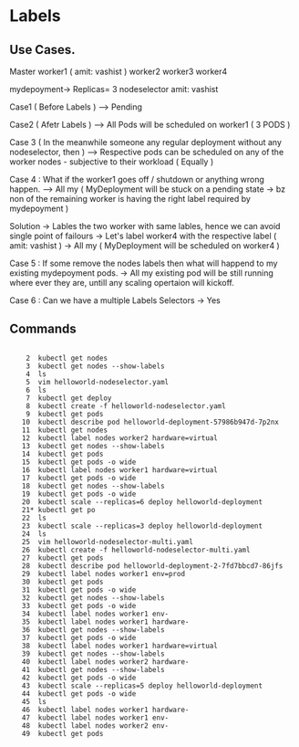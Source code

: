 # Labels

## Use Cases.

Master  worker1 ( amit: vashist )  worker2 worker3 worker4 
       
mydepoyment-> Replicas= 3 
nodeselector
  amit: vashist 

Case1 ( Before Labels ) 
--> Pending 

Case2 ( Afetr Labels ) 
--> All Pods will be scheduled on worker1 ( 3 PODS ) 

Case 3 ( In the meanwhile someone any regular deployment without any nodeselector, then ) 
--> Respective pods can be scheduled on any of the worker nodes - subjective to their workload ( Equally ) 


Case 4 : What if the worker1 goes off / shutdown or anything wrong happen. 
--> All my ( MyDeployment will be stuck on a pending state -> bz non of the remaining worker is having the right label required by mydepoyment ) 

Solution -> Lables the two worker with same lables, hence we can avoid single point of failours
         -> Let's label worker4 with the respective label ( amit: vashist ) 
         -> All my ( MyDeployment will be scheduled on worker4 ) 

Case 5 : If some remove the nodes labels then what will happend to my existing mydepoyment pods. 
        -> All my existing pod will be still running where ever they are, untill any scaling opertaion will kickoff. 

Case 6 : Can we have a multiple Labels Selectors 
        -> Yes 


## Commands 
``` 

    2  kubectl get nodes 
    3  kubectl get nodes --show-labels
    4  ls
    5  vim helloworld-nodeselector.yaml
    6  ls
    7  kubectl get deploy 
    8  kubectl create -f helloworld-nodeselector.yaml 
    9  kubectl get pods 
   10  kubectl describe pod helloworld-deployment-57986b947d-7p2nx
   11  kubectl get nodes
   12  kubectl label nodes worker2 hardware=virtual
   13  kubectl get nodes --show-labels
   14  kubectl get pods 
   15  kubectl get pods -o wide 
   16  kubectl label nodes worker1 hardware=virtual
   17  kubectl get pods -o wide 
   18  kubectl get nodes --show-labels
   19  kubectl get pods -o wide 
   20  kubectl scale --replicas=6 deploy helloworld-deployment
   21* kubectl get po
   22  ls
   23  kubectl scale --replicas=3 deploy helloworld-deployment
   24  ls
   25  vim helloworld-nodeselector-multi.yaml 
   26  kubectl create -f helloworld-nodeselector-multi.yaml 
   27  kubectl get pods 
   28  kubectl describe pod helloworld-deployment-2-7fd7bbcd7-86jfs
   29  kubectl label nodes worker1 env=prod
   30  kubectl get pods 
   31  kubectl get pods -o wide 
   32  kubectl get nodes --show-labels
   33  kubectl get pods -o wide 
   34  kubectl label nodes worker1 env-
   35  kubectl label nodes worker1 hardware-
   36  kubectl get nodes --show-labels
   37  kubectl get pods -o wide 
   38  kubectl label nodes worker1 hardware=virtual
   39  kubectl get nodes --show-labels
   40  kubectl label nodes worker2 hardware-
   41  kubectl get nodes --show-labels
   42  kubectl get pods -o wide 
   43  kubectl scale --replicas=5 deploy helloworld-deployment
   44  kubectl get pods -o wide 
   45  ls
   46  kubectl label nodes worker1 hardware-
   47  kubectl label nodes worker1 env-
   48  kubectl label nodes worker2 env-
   49  kubectl get pods

``` 
